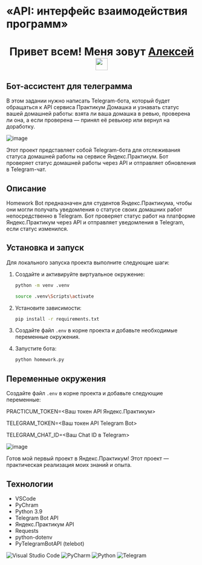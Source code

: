 # «API: интерфейс взаимодействия программ»

<h1 align="center">Привет всем! Меня зовут <a href="https://daniilshat.ru/" target="_blank">Алексей</a> 
<img src="https://github.com/blackcater/blackcater/raw/main/images/Hi.gif" height="32"/></h1>

## Бот-ассистент для телеграмма

В этом задании нужно написать Telegram-бота, который будет обращаться к API сервиса Практикум Домашка и узнавать статус вашей домашней работы: взята ли ваша домашка в ревью, проверена ли она, а если проверена — принял её ревьюер или вернул на доработку.

![image](https://github.com/AlexeyVodopyanov/homework_bot/assets/106692645/bea5b624-af0f-47e7-87f8-d6e436160bb1)

Этот проект представляет собой Telegram-бота для отслеживания статуса домашней работы на сервисе Яндекс.Практикум. Бот проверяет статус домашней работы через API и отправляет обновления в Telegram-чат.

## Описание

Homework Bot предназначен для студентов Яндекс.Практикума, чтобы они могли получать уведомления о статусе своих домашних работ непосредственно в Telegram. Бот проверяет статус работ на платформе Яндекс.Практикум через API и отправляет уведомления в Telegram, если статус изменился.

## Установка и запуск

Для локального запуска проекта выполните следующие шаги:

1. Создайте и активируйте виртуальное окружение:
    ```sh
    python -m venv .venv
    
    source .venv\Scripts\activate
    ```

2. Установите зависимости:
    ```sh
    pip install -r requirements.txt
    ```

3. Создайте файл `.env` в корне проекта и добавьте необходимые переменные окружения.

4. Запустите бота:
    ```sh
    python homework.py
    ```

## Переменные окружения

Создайте файл `.env` в корне проекта и добавьте следующие переменные:

PRACTICUM_TOKEN=<Ваш токен API Яндекс.Практикум>

TELEGRAM_TOKEN=<Ваш токен API Telegram Bot>

TELEGRAM_CHAT_ID=<Ваш Chat ID в Telegram>


![image](https://github.com/AlexeyVodopyanov/homework_bot/assets/106692645/a39d66db-97cd-4323-b7bf-914d2e8ae74b)


Готов мой первый проект в Яндекс.Практикум! Этот проект — практическая реализация моих знаний и опыта.

## Технологии

- VSCode
- PyChram
- Python 3.9
- Telegram Bot API
- Яндекс.Практикум API
- Requests
- python-dotenv
- PyTelegramBotAPI (telebot)

![Visual Studio Code](https://img.shields.io/badge/Visual%20Studio%20Code-0078d7.svg?style=for-the-badge&logo=visual-studio-code&logoColor=white)
![PyCharm](https://img.shields.io/badge/pycharm-143?style=for-the-badge&logo=pycharm&logoColor=black&color=black&labelColor=green)
![Python](https://img.shields.io/badge/python-3670A0?style=for-the-badge&logo=python&logoColor=ffdd54)
![Telegram](https://img.shields.io/badge/Telegram-2CA5E0?style=for-the-badge&logo=telegram&logoColor=white)
